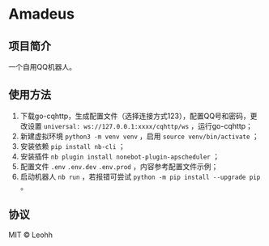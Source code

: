 # Amadeus

## 项目简介

一个自用QQ机器人。

## 使用方法

1. 下载go-cqhttp，生成配置文件（选择连接方式123），配置QQ号和密码，更改设置 `universal: ws://127.0.0.1:xxxx/cqhttp/ws` ，运行go-cqhttp；
2. 新建虚拟环境 `python3 -m venv venv` ，启用 `source venv/bin/activate` ；
3. 安装依赖 `pip install nb-cli` ；
4. 安装插件 `nb plugin install nonebot-plugin-apscheduler` ；
5. 配置文件 `.env` `.env.dev` `.env.prod` ，内容参考配置文件示例；
6. 启动机器人 `nb run` ，若报错可尝试 `python -m pip install --upgrade pip` 。

## 协议

MIT © Leohh